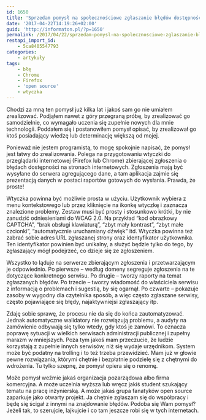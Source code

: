 ```yaml
---
id: 1650
title: 'Sprzedam pomysł na społecznościowe zgłaszanie błędów dostępności'
date: '2017-04-22T14:19:26+02:00'
guid: 'http://informaton.pl/?p=1650'
permalink: /2017/04/22/sprzedam-pomysl-na-spolecznosciowe-zglaszanie-bledow-dostepnosci/
restapi_import_id:
    - 5ca8405547793
categories:
    - artykuły
tags:
    - błę
    - Chrome
    - Firefox
    - 'open source'
    - wtyczka
---
```


Chodzi za mną ten pomysł już kilka lat i jakoś sam go nie umiałem zrealizować. Podjąłem nawet z góry przegraną próbę, by zrealizować go samodzielnie, co wymagało uczenia się zupełnie nowych dla mnie technologii. Poddałem się i postanowiłem pomysł opisać, by zrealizował go ktoś posiadający wiedzę lub determinację większą od mojej.

Ponieważ nie jestem programistą, to mogę spokojnie napisać, że pomysł jest łatwy do zrealizowania. Polega na przygotowaniu wtyczki do przeglądarki internetowej (Firefox lub Chrome) zbierającej zgłoszenia o błędach dostępności na stronach internetowych. Zgłoszenia mają być wysyłane do serwera agregującego dane, a tam aplikacja zajmie się prezentacją danych w postaci raportów gotowych do wysłania. Prawda, że proste!

Wtyczka powinna być możliwie prosta w użyciu. Użytkownik wybiera z menu kontekstowego lub przez kliknięcie na ikonkę wtyczkę i zaznacza znalezione problemy. Zestaw musi być prosty i stosunkowo krótki, by nie zanudzić odniesieniami do WCAG 2.0. Na przykład “kod obrazkowy CAPTCHA”, “brak obsługi klawiaturą”, “zbyt mały kontrast”, “zbyt małe czcionki”, “automatycznie uruchamiany dźwięk” itd. Wtyczka powinna też zabrać sobie adres URL zgłaszanej strony oraz identyfikator użytkownika. Ten identyfikator powinien być unikalny, a służyć będzie tylko do tego, by zgłaszający mógł podejrzeć, co dzieje się ze zgłoszeniem.

Wszystko to ląduje na serwerze zbierającym zgłoszenia i przetwarzającym je odpowiednio. Po pierwsze – według domeny segreguje zgłoszenia na te dotyczące konkretnego serwisu. Po drugie – tworzy raporty na temat zgłaszanych błędów. Po trzecie – tworzy wiadomość do właściciela serwisu z informacją o problemach i sugestią, by się ogarnął. Po czwarte – pokazuje zasoby w wygodny dla czytelnika sposób, a więc często zgłaszane serwisy, często pojawiające się błędy, najaktywniejsi zgłaszający itp.

Zdaję sobie sprawę, że procesu nie da się do końca zautomatyzować. Jednak automatyczne walidatory nie rozwiązują problemu, a audyty na zamówienie odbywają się tylko wtedy, gdy ktoś je zamówi. To oznacza poprawę sytuacji w wielkich serwisach administracji publicznej i zupełny marazm w mniejszych. Poza tym jakoś mam przeczucie, że ludzie korzystają z zupełnie innych serwisów, niż się wydaje urzędnikom. System może być podatny na trolling i to też trzeba przewidzieć. Mam już w głowie pewne rozwiązania, którymi chętnie i bezpłatnie podzielę się z chętnymi do wdrożenia. Tu tylko szepnę, że pomysł opiera się o renomę.

Może pomysł weźmie jakaś organizacja pozarządowa albo firma komercyjna. A może uczelnia wyższa lub wręcz jakiś student szukający tematu na pracę inżynierską. A może jakaś grupa fanatyków <span lang="en">open source zaparkuje jako otwarty projekt. Ja chętnie zgłaszam się do współpracy i będę się ścigał z innymi na znajdowanie błędów. Podoba się Wam pomysł? Jeżeli tak, to szerujcie, lajkujcie i co tam jeszcze robi się w tych internetach.</span>
